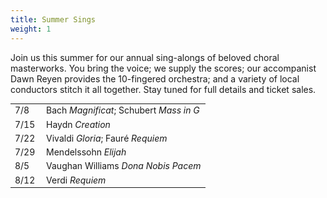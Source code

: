 ```yaml
---
title: Summer Sings
weight: 1
---
```


Join us this summer for our annual sing-alongs of beloved choral masterworks.
You bring the voice; we supply the scores; our accompanist Dawn Reyen provides
the 10-fingered orchestra; and a variety of local conductors stitch it all
together.  Stay tuned for full details and ticket sales.

<table style="font-size:14px;margin-bottom:12px">
<tr><td>7/8</td><td>Bach <i>Magnificat</i>; Schubert <i>Mass in G</i></td></tr>
<tr><td>7/15</td><td>Haydn <i>Creation</i></td></tr>
<tr><td>7/22</td><td>Vivaldi <i>Gloria</i>; Fauré <i>Requiem</i></td></tr>
<tr><td>7/29</td><td>Mendelssohn <i>Elijah</i></td></tr>
<tr><td>8/5</td><td>Vaughan Williams <i>Dona Nobis Pacem</i></td></tr>
<tr><td>8/12&nbsp;</td><td>Verdi <i>Requiem</i></td></tr>
</table>
